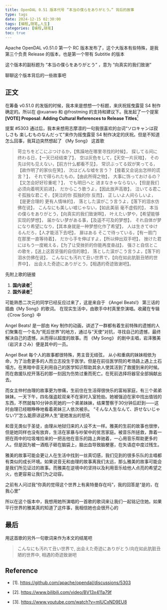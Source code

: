 ```yaml
---
title: OpenDAL 0.51 版本代号 “本当の僕らをありがとう。” 背后的故事
type: tags
date: 2024-12-15 02:30:00
tags: [编程,随笔,人生]
categories: [编程,随笔]
toc: true
---
```


Apache OpenDAL v0.51.0 第一个 RC 版本发布了，这个大版本有些特殊，是我第三个负责 Release 的版本，也是第一个带有 Subtitle 的版本

这个版本的副标题为 “本当の僕らをありがとう” ，意为 “向真实的我们致谢”

聊聊这个版本背后的一些故事吧

<!--more-->

## 正文

在筹备 v0.51.0 的发版的时候，我本来是想想一个标题，来庆祝摇曳露营 S4 制作确定的。所以在 @xuanwo 和 @frostming 的支持和建议下。我发起了一个提案 **[VOTE] Proposal: Adding Cultural References to Release Titles**[<sup>1</sup>](#refer-anchor-1)

提案 #5303 通过后，我本来想用志摩凛的一句我很喜欢的台词“ソロキャンは寂しさも 楽しむものなんだって”来作为摇曳露营 S4 制作决定的庆祝。但是不知道怎么回事，我耳边突然想起了 《My Song》 这首歌

> 苛立ちをどこにぶつけるか，【焦躁地在哪里寻找的时候】，
> 探してる间に终わる日，【一天已经结束了】，
> 空は灰色をして，【天空一片灰暗】，
> その先は何も见えない，【前方什么都看不见】，
> 常识ぶってる奴が笑ってる，【故作明了的家伙在笑】，
> 次はどんな嘘を言う？【接着又会说出怎样的谎言？】，
> それで得られたもの，【由此所得之物】，
> 大事に饰っておけるの？【又怎会好好珍重呢？】，
> でも明日へと 进まなきゃならない，【但是我们必须向着明天前进】，
> だからこう歌うよ，【因此放声高歌】，
> 泣いてる君こそ孤独な君こそ，【哭泣的你 孤独的你 反而】，
> 正しいよ人间らしいよ，【是更合理的 更有人情味的】，
> 落とした涙がこう言うよ，【落下的泪水仿佛在说】，
> こんなにも美しい嘘じゃない，【如此美丽 毫不虚假的】，
> 本当の僕らをありがとう，【向真实的我们致谢啊】，
> 叶えたい梦や，【希望能够实现的梦想】，
> 届かない梦がある事，【及遥不可及的梦想】，
> それ自体が梦になり希望になり，【其本身就是一种梦想化作了希望】，
> 人は生きてゆけるんだろ，【人才能活下去吧】，
> 扉はある そこで待っている，【有一扇门 在那里一直等待着】，
> だから手を伸ばすよ，【所以伸出双手吧】，
> 挫けた君にはもう一度戦える，【为了让受挫折的你能再度奋战】，
> 强さと自信とこの歌を，【送上这首坚强的自信的歌】，
> 落とした涙がこう言うよ，【落下的泪水仿佛在说】，
> こんなにも汚れて丑い世界で，【向在如此肮脏丑陋的世界中】，
> 出会えた奇迹にありがとう，【相遇的奇迹致谢吧】。

先附上歌的链接

1. **国内读者**[<sup>2</sup>](#refer-anchor-2)
2. **国外读者**[<sup>3</sup>](#refer-anchor-3)

可能熟悉二次元的同学已经反应过来了，这是来自于 《Angel Beats!》 第三话的插曲《My Song》的歌词。 在现实生活中，由歌手中村真里奈演唱。收藏在专辑《Crow Song》中

Angel Beats! 是一部由 Key 制作的动画，讲述了一群都有着生前特殊的遗憾的人们聚集在一个名为“死后世界”的地方，通过与“天使”对抗，寻找自己的遗憾，最终解决自己的遗憾，从而得以超度的故事。而 《My Song》 的剧中主唱，岩泽雅美（岩沢まさみ）便是其中的一员。

Angel Beat 每个人的故事都很特殊，男主音无结弦， 从小和重病的妹妹相依为命，为了治愈更多的人而立志投生于医学。但是在前往医学院的考场路上遇上土石塌方。在黑暗中音无利用自己的医学知识帮助其余人使其活到了救援到来的时候。而在救援队挖开落石的那一刻因为伤势过重而死亡。在死前选择将器官全部捐献出去。

而女主仲村由理的故事更为惨痛，生前住在生活得很快乐的富裕家庭，有三个弟弟妹妹。一天下午，四名强盗趁双亲不在家时入室抢劫。她被强迫在家中找出值钱的东西，不然就每10分钟杀死她的一个弟弟妹妹，结果警察于30分钟后赶到——这时由理已经眼睁睁地看着弟妹三人依次被杀。 “そんな人生なんて、許せないじゃない”/“怎么能原谅这种人生”是她发出的怒吼

和音无类似于圣徒，由理从地狱归来的人设不太一样。雅美的生前的故事也很惨，但是她同样也没有放弃，生活在家暴与吵架中的贫苦家庭。被音乐所拯救，靠着一把在雨中的垃圾堆捡来的一把吉他在音乐的路上奔驰着，一心用音乐帮助更多的人。但是因为被一酒瓶子砸在脑袋上，脑出血导致脑梗塞，在失语症中度过残生。

雅美的故事可能会更让人在生活中找到一丝真切感，我们见到的很多乐队的主唱都有类似的成长环境。如果说音无和由理的故事离我们太远，那么雅美的故事可能会是我们所见证过的故事。而雅美在逆境中的坚持以及利用音乐给他人点亮的希望之火，也更容易让我们为之动容。

之前有人问过我“你真的觉得这个世界上有奥特曼存在吗”，我的回答是“是的，在我心里”

所以在这个版本中，我想用她所演唱的一首歌的歌词来让我们一起铭记住她。如果平行世界的雅美真的知道了这件事，我相信她也会很开心的

## 最后

用这首歌的另外一句歌词来作为本文的结尾吧

> こんなにも汚れて丑い世界で, 出会えた奇迹にありがとう/向在如此肮脏丑陋的世界中, 相遇的奇迹致谢吧

## Reference

<div id="refer-anchor-1"></div>

- [1]. <https://github.com/apache/opendal/discussions/5303>

<div id="refer-anchor-2"></div>

- [2]. <https://www.bilibili.com/video/BV13x411a79f>

<div id="refer-anchor-3"></div>

- [3]. <https://www.youtube.com/watch?v=mlUCxND9EU8>
